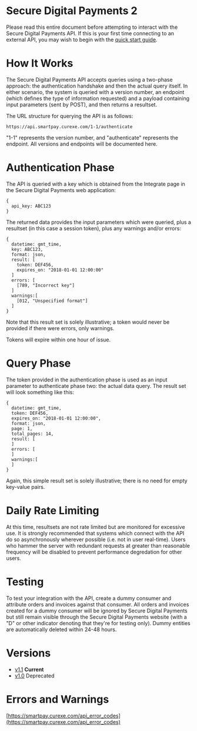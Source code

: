 # Secure Digital Payments 2

Please read this entire document before attempting to interact with the Secure Digital Payments API. If this is your first time connecting to an external API, you may wish to begin with the [quick start guide](quickstart/tutorial.md).

# How It Works

The Secure Digital Payments API accepts queries using a two-phase approach: the authentication handshake and then the actual query itself. In either scenario, the system is queried with a version number, an endpoint (which defines the type of information requested) and a payload containing input parameters (sent by POST), and then returns a resultset.

The URL structure for querying the API is as follows:

```
https://api.smartpay.curexe.com/1-1/authenticate
```

"1-1" represents the version number, and "authenticate" represents the endpoint. All versions and endpoints will be documented here.

# Authentication Phase

The API is queried with a key which is obtained from the Integrate page in the Secure Digital Payments web application:

```
{
  api_key: ABC123
}
```

The returned data provides the input parameters which were queried, plus a resultset (in this case a session token), plus any warnings and/or errors:


```
{
  datetime: gmt_time,
  key: ABC123,
  format: json,
  result: [
    token: DEF456,
    expires_on: "2018-01-01 12:00:00"
  ]
  errors: [
    [789, "Incorrect key"]
  ]
  warnings:[
    [012, "Unspecified format"]
  ]
}
```

Note that this result set is solely illustrative; a token would never be provided if there were errors, only warnings.

Tokens will expire within one hour of issue.

# Query Phase

The token provided in the authentication phase is used as an input parameter to authenticate phase two: the actual data query. The result set will look something like this:


```
{
  datetime: gmt_time,
  token: DEF456,
  expires_on: "2018-01-01 12:00:00",
  format: json,
  page: 1,
  total_pages: 14,
  result: [
  ]
  errors: [
  ]
  warnings:[
  ]
}
```

Again, this simple result set is solely illustrative; there is no need for empty key-value pairs.

# Daily Rate Limiting

At this time, resultsets are not rate limited but are monitored for excessive use. It is strongly recommended that systems which connect with the API do so asynchronously wherever possible (i.e. not in user real-time). Users who hammer the server with redundant requests at greater than reasonable frequency will be disabled to prevent performance degredation for other users.

# Testing

To test your integration with the API, create a dummy consumer and attribute orders and invoices against that consumer. All orders and invoices created for a dummy consumer will be ignored by Secure Digital Payments but still remain visible through the Secure Digital Payments website (with a "D" or other indicator denoting that they're for testing only). Dummy entities are automatically deleted within 24-48 hours.

# Versions

- [v1.1](v1-1/overview.md) **Current**
- [v1.0](v1-0/overview.md) Deprecated

# Errors and Warnings

[https://smartpay.curexe.com/api_error_codes](https://smartpay.curexe.com/api_error_codes)

